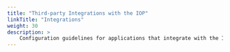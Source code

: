 ```yaml
---
title: "Third-party Integrations with the IOP"
linkTitle: "Integrations"
weight: 30
description: >
    Configuration guidelines for applications that integrate with the IOP
---
```


